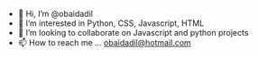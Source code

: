 - 👋 Hi, I’m @obaidadil
- 👀 I’m interested in Python, CSS, Javascript, HTML
- 💞 I’m looking to collaborate on Javascript and python projects
- 📫 How to reach me ...
obaidadil@hotmail.com

<!---
obaidadil/obaidadil is a ✨ special ✨ repository because its `README.md` (this file) appears on your GitHub profile.
You can click the Preview link to take a look at your changes.
--->
